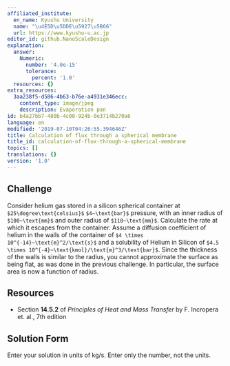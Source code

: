 ```yaml
---
affiliated_institute:
  en_name: Kyushu University
  name: "\u4E5D\u5DDE\u5927\u5B66"
  url: https://www.kyushu-u.ac.jp
editor_id: github.NanoScaleDesign
explanation:
  answer:
    Numeric:
      number: '4.0e-15'
      tolerance:
        percent: '1.0'
  resources: {}
extra_resources:
  3aa238f5-d586-4b63-b76e-a4931e346ecc:
    content_type: image/jpeg
    description: Evaporation pan
id: b4a27bb7-480b-4c00-924b-0e3714b270a6
language: en
modified: '2019-07-10T04:26:55.394646Z'
title: Calculation of flux through a spherical membrane
title_id: calculation-of-flux-through-a-spherical-membrane
topics: []
translations: {}
version: '1.0'
---
```


## Challenge
Consider helium gas stored in a silicon spherical container at `$25\degree\text{celsius}$` `$4~\text{bar}$` pressure, with an inner radius of `$100~\text{mm}$` and outer radius of `$110~\text{mm}$`. Calculate the rate at which it escapes from the container. Assume a diffusion coefficient of helium in the walls of the container of `$4 \times 10^{-14}~\text{m}^2/\text{s}$` and a solubility of Helium in Silicon of `$4.5 \times 10^{-4}~\text{kmol}/\text{m}^3/\text{bar}$`. Since the thickness of the walls is similar to the radius, you cannot approximate the surface as being flat, as was done in the previous challenge. In particular, the surface area is now a function of radius.


## Resources

- Section **14.5.2** of *Principles of Heat and Mass Transfer* by F. Incropera et. al., 7th edition


## Solution Form
Enter your solution in units of kg/s.
Enter only the number, not the units.
